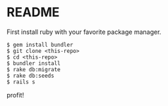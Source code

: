 # README

First install ruby with your favorite package manager.
```shell
$ gem install bundler
$ git clone <this-repo>
$ cd <this-repo>
$ bundler install
$ rake db:migrate
$ rake db:seeds
$ rails s
```
profit!


